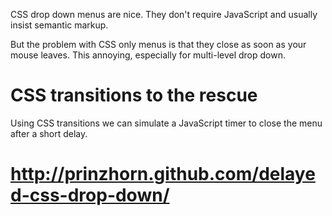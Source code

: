 CSS drop down menus are nice. They don't require JavaScript and usually insist semantic markup.

But the problem with CSS only menus is that they close as soon as your mouse leaves. This annoying, especially for multi-level drop down.


CSS transitions to the rescue
======

Using CSS transitions we can simulate a JavaScript timer to close the menu after a short delay.


http://prinzhorn.github.com/delayed-css-drop-down/
======
